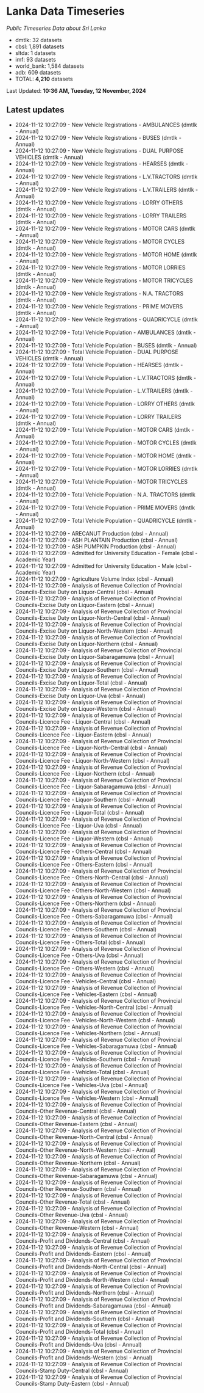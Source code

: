 # Lanka Data Timeseries
*Public Timeseries Data about Sri Lanka*

* dmtlk: 32 datasets
* cbsl: 1,891 datasets
* sltda: 1 datasets
* imf: 93 datasets
* world_bank: 1,584 datasets
* adb: 609 datasets
* TOTAL: **4,210** datasets

Last Updated: **10:36 AM, Tuesday, 12 November, 2024**

## Latest updates

* 2024-11-12 10:27:09 - New Vehicle Registrations - AMBULANCES (dmtlk - Annual)
* 2024-11-12 10:27:09 - New Vehicle Registrations - BUSES (dmtlk - Annual)
* 2024-11-12 10:27:09 - New Vehicle Registrations - DUAL PURPOSE VEHICLES (dmtlk - Annual)
* 2024-11-12 10:27:09 - New Vehicle Registrations - HEARSES (dmtlk - Annual)
* 2024-11-12 10:27:09 - New Vehicle Registrations - L.V.TRACTORS (dmtlk - Annual)
* 2024-11-12 10:27:09 - New Vehicle Registrations - L.V.TRAILERS (dmtlk - Annual)
* 2024-11-12 10:27:09 - New Vehicle Registrations - LORRY OTHERS (dmtlk - Annual)
* 2024-11-12 10:27:09 - New Vehicle Registrations - LORRY TRAILERS (dmtlk - Annual)
* 2024-11-12 10:27:09 - New Vehicle Registrations - MOTOR CARS (dmtlk - Annual)
* 2024-11-12 10:27:09 - New Vehicle Registrations - MOTOR CYCLES (dmtlk - Annual)
* 2024-11-12 10:27:09 - New Vehicle Registrations - MOTOR HOME (dmtlk - Annual)
* 2024-11-12 10:27:09 - New Vehicle Registrations - MOTOR LORRIES (dmtlk - Annual)
* 2024-11-12 10:27:09 - New Vehicle Registrations - MOTOR TRICYCLES (dmtlk - Annual)
* 2024-11-12 10:27:09 - New Vehicle Registrations - N.A. TRACTORS (dmtlk - Annual)
* 2024-11-12 10:27:09 - New Vehicle Registrations - PRIME MOVERS (dmtlk - Annual)
* 2024-11-12 10:27:09 - New Vehicle Registrations - QUADRICYCLE (dmtlk - Annual)
* 2024-11-12 10:27:09 - Total Vehicle Population - AMBULANCES (dmtlk - Annual)
* 2024-11-12 10:27:09 - Total Vehicle Population - BUSES (dmtlk - Annual)
* 2024-11-12 10:27:09 - Total Vehicle Population - DUAL PURPOSE VEHICLES (dmtlk - Annual)
* 2024-11-12 10:27:09 - Total Vehicle Population - HEARSES (dmtlk - Annual)
* 2024-11-12 10:27:09 - Total Vehicle Population - L.V.TRACTORS (dmtlk - Annual)
* 2024-11-12 10:27:09 - Total Vehicle Population - L.V.TRAILERS (dmtlk - Annual)
* 2024-11-12 10:27:09 - Total Vehicle Population - LORRY OTHERS (dmtlk - Annual)
* 2024-11-12 10:27:09 - Total Vehicle Population - LORRY TRAILERS (dmtlk - Annual)
* 2024-11-12 10:27:09 - Total Vehicle Population - MOTOR CARS (dmtlk - Annual)
* 2024-11-12 10:27:09 - Total Vehicle Population - MOTOR CYCLES (dmtlk - Annual)
* 2024-11-12 10:27:09 - Total Vehicle Population - MOTOR HOME (dmtlk - Annual)
* 2024-11-12 10:27:09 - Total Vehicle Population - MOTOR LORRIES (dmtlk - Annual)
* 2024-11-12 10:27:09 - Total Vehicle Population - MOTOR TRICYCLES (dmtlk - Annual)
* 2024-11-12 10:27:09 - Total Vehicle Population - N.A. TRACTORS (dmtlk - Annual)
* 2024-11-12 10:27:09 - Total Vehicle Population - PRIME MOVERS (dmtlk - Annual)
* 2024-11-12 10:27:09 - Total Vehicle Population - QUADRICYCLE (dmtlk - Annual)
* 2024-11-12 10:27:09 - ARECANUT Production (cbsl - Annual)
* 2024-11-12 10:27:09 - ASH PLANTAIN Production (cbsl - Annual)
* 2024-11-12 10:27:09 - ASH PUMPKIN Production (cbsl - Annual)
* 2024-11-12 10:27:09 - Admitted for University Education - Female (cbsl - Academic Year)
* 2024-11-12 10:27:09 - Admitted for University Education - Male (cbsl - Academic Year)
* 2024-11-12 10:27:09 - Agriculture Volume Index (cbsl - Annual)
* 2024-11-12 10:27:09 - Analysis of Revenue Collection of Provincial Councils-Excise Duty on Liquor-Central (cbsl - Annual)
* 2024-11-12 10:27:09 - Analysis of Revenue Collection of Provincial Councils-Excise Duty on Liquor-Eastern (cbsl - Annual)
* 2024-11-12 10:27:09 - Analysis of Revenue Collection of Provincial Councils-Excise Duty on Liquor-North-Central (cbsl - Annual)
* 2024-11-12 10:27:09 - Analysis of Revenue Collection of Provincial Councils-Excise Duty on Liquor-North-Western (cbsl - Annual)
* 2024-11-12 10:27:09 - Analysis of Revenue Collection of Provincial Councils-Excise Duty on Liquor-Northern (cbsl - Annual)
* 2024-11-12 10:27:09 - Analysis of Revenue Collection of Provincial Councils-Excise Duty on Liquor-Sabaragamuwa (cbsl - Annual)
* 2024-11-12 10:27:09 - Analysis of Revenue Collection of Provincial Councils-Excise Duty on Liquor-Southern (cbsl - Annual)
* 2024-11-12 10:27:09 - Analysis of Revenue Collection of Provincial Councils-Excise Duty on Liquor-Total (cbsl - Annual)
* 2024-11-12 10:27:09 - Analysis of Revenue Collection of Provincial Councils-Excise Duty on Liquor-Uva (cbsl - Annual)
* 2024-11-12 10:27:09 - Analysis of Revenue Collection of Provincial Councils-Excise Duty on Liquor-Western (cbsl - Annual)
* 2024-11-12 10:27:09 - Analysis of Revenue Collection of Provincial Councils-Licence Fee - Liquor-Central (cbsl - Annual)
* 2024-11-12 10:27:09 - Analysis of Revenue Collection of Provincial Councils-Licence Fee - Liquor-Eastern (cbsl - Annual)
* 2024-11-12 10:27:09 - Analysis of Revenue Collection of Provincial Councils-Licence Fee - Liquor-North-Central (cbsl - Annual)
* 2024-11-12 10:27:09 - Analysis of Revenue Collection of Provincial Councils-Licence Fee - Liquor-North-Western (cbsl - Annual)
* 2024-11-12 10:27:09 - Analysis of Revenue Collection of Provincial Councils-Licence Fee - Liquor-Northern (cbsl - Annual)
* 2024-11-12 10:27:09 - Analysis of Revenue Collection of Provincial Councils-Licence Fee - Liquor-Sabaragamuwa (cbsl - Annual)
* 2024-11-12 10:27:09 - Analysis of Revenue Collection of Provincial Councils-Licence Fee - Liquor-Southern (cbsl - Annual)
* 2024-11-12 10:27:09 - Analysis of Revenue Collection of Provincial Councils-Licence Fee - Liquor-Total (cbsl - Annual)
* 2024-11-12 10:27:09 - Analysis of Revenue Collection of Provincial Councils-Licence Fee - Liquor-Uva (cbsl - Annual)
* 2024-11-12 10:27:09 - Analysis of Revenue Collection of Provincial Councils-Licence Fee - Liquor-Western (cbsl - Annual)
* 2024-11-12 10:27:09 - Analysis of Revenue Collection of Provincial Councils-Licence Fee - Others-Central (cbsl - Annual)
* 2024-11-12 10:27:09 - Analysis of Revenue Collection of Provincial Councils-Licence Fee - Others-Eastern (cbsl - Annual)
* 2024-11-12 10:27:09 - Analysis of Revenue Collection of Provincial Councils-Licence Fee - Others-North-Central (cbsl - Annual)
* 2024-11-12 10:27:09 - Analysis of Revenue Collection of Provincial Councils-Licence Fee - Others-North-Western (cbsl - Annual)
* 2024-11-12 10:27:09 - Analysis of Revenue Collection of Provincial Councils-Licence Fee - Others-Northern (cbsl - Annual)
* 2024-11-12 10:27:09 - Analysis of Revenue Collection of Provincial Councils-Licence Fee - Others-Sabaragamuwa (cbsl - Annual)
* 2024-11-12 10:27:09 - Analysis of Revenue Collection of Provincial Councils-Licence Fee - Others-Southern (cbsl - Annual)
* 2024-11-12 10:27:09 - Analysis of Revenue Collection of Provincial Councils-Licence Fee - Others-Total (cbsl - Annual)
* 2024-11-12 10:27:09 - Analysis of Revenue Collection of Provincial Councils-Licence Fee - Others-Uva (cbsl - Annual)
* 2024-11-12 10:27:09 - Analysis of Revenue Collection of Provincial Councils-Licence Fee - Others-Western (cbsl - Annual)
* 2024-11-12 10:27:09 - Analysis of Revenue Collection of Provincial Councils-Licence Fee - Vehicles-Central (cbsl - Annual)
* 2024-11-12 10:27:09 - Analysis of Revenue Collection of Provincial Councils-Licence Fee - Vehicles-Eastern (cbsl - Annual)
* 2024-11-12 10:27:09 - Analysis of Revenue Collection of Provincial Councils-Licence Fee - Vehicles-North-Central (cbsl - Annual)
* 2024-11-12 10:27:09 - Analysis of Revenue Collection of Provincial Councils-Licence Fee - Vehicles-North-Western (cbsl - Annual)
* 2024-11-12 10:27:09 - Analysis of Revenue Collection of Provincial Councils-Licence Fee - Vehicles-Northern (cbsl - Annual)
* 2024-11-12 10:27:09 - Analysis of Revenue Collection of Provincial Councils-Licence Fee - Vehicles-Sabaragamuwa (cbsl - Annual)
* 2024-11-12 10:27:09 - Analysis of Revenue Collection of Provincial Councils-Licence Fee - Vehicles-Southern (cbsl - Annual)
* 2024-11-12 10:27:09 - Analysis of Revenue Collection of Provincial Councils-Licence Fee - Vehicles-Total (cbsl - Annual)
* 2024-11-12 10:27:09 - Analysis of Revenue Collection of Provincial Councils-Licence Fee - Vehicles-Uva (cbsl - Annual)
* 2024-11-12 10:27:09 - Analysis of Revenue Collection of Provincial Councils-Licence Fee - Vehicles-Western (cbsl - Annual)
* 2024-11-12 10:27:09 - Analysis of Revenue Collection of Provincial Councils-Other Revenue-Central (cbsl - Annual)
* 2024-11-12 10:27:09 - Analysis of Revenue Collection of Provincial Councils-Other Revenue-Eastern (cbsl - Annual)
* 2024-11-12 10:27:09 - Analysis of Revenue Collection of Provincial Councils-Other Revenue-North-Central (cbsl - Annual)
* 2024-11-12 10:27:09 - Analysis of Revenue Collection of Provincial Councils-Other Revenue-North-Western (cbsl - Annual)
* 2024-11-12 10:27:09 - Analysis of Revenue Collection of Provincial Councils-Other Revenue-Northern (cbsl - Annual)
* 2024-11-12 10:27:09 - Analysis of Revenue Collection of Provincial Councils-Other Revenue-Sabaragamuwa (cbsl - Annual)
* 2024-11-12 10:27:09 - Analysis of Revenue Collection of Provincial Councils-Other Revenue-Southern (cbsl - Annual)
* 2024-11-12 10:27:09 - Analysis of Revenue Collection of Provincial Councils-Other Revenue-Total (cbsl - Annual)
* 2024-11-12 10:27:09 - Analysis of Revenue Collection of Provincial Councils-Other Revenue-Uva (cbsl - Annual)
* 2024-11-12 10:27:09 - Analysis of Revenue Collection of Provincial Councils-Other Revenue-Western (cbsl - Annual)
* 2024-11-12 10:27:09 - Analysis of Revenue Collection of Provincial Councils-Profit and Dividends-Central (cbsl - Annual)
* 2024-11-12 10:27:09 - Analysis of Revenue Collection of Provincial Councils-Profit and Dividends-Eastern (cbsl - Annual)
* 2024-11-12 10:27:09 - Analysis of Revenue Collection of Provincial Councils-Profit and Dividends-North-Central (cbsl - Annual)
* 2024-11-12 10:27:09 - Analysis of Revenue Collection of Provincial Councils-Profit and Dividends-North-Western (cbsl - Annual)
* 2024-11-12 10:27:09 - Analysis of Revenue Collection of Provincial Councils-Profit and Dividends-Northern (cbsl - Annual)
* 2024-11-12 10:27:09 - Analysis of Revenue Collection of Provincial Councils-Profit and Dividends-Sabaragamuwa (cbsl - Annual)
* 2024-11-12 10:27:09 - Analysis of Revenue Collection of Provincial Councils-Profit and Dividends-Southern (cbsl - Annual)
* 2024-11-12 10:27:09 - Analysis of Revenue Collection of Provincial Councils-Profit and Dividends-Total (cbsl - Annual)
* 2024-11-12 10:27:09 - Analysis of Revenue Collection of Provincial Councils-Profit and Dividends-Uva (cbsl - Annual)
* 2024-11-12 10:27:09 - Analysis of Revenue Collection of Provincial Councils-Profit and Dividends-Western (cbsl - Annual)
* 2024-11-12 10:27:09 - Analysis of Revenue Collection of Provincial Councils-Stamp Duty-Central (cbsl - Annual)
* 2024-11-12 10:27:09 - Analysis of Revenue Collection of Provincial Councils-Stamp Duty-Eastern (cbsl - Annual)
